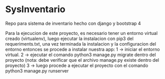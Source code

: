 # SysInventario
Repo para sistema de inventario hecho con django y bootstrap 4

Para la ejecucion de este proyecto, es necesario tener un entorno virtual creado (virtualenv),
luego ejecutar la instalacion con pip3 del requeriments.txt, 
una vez terminada la instalacion y la configuracion del entorno entonces se procede a instalar nuestra app:
1 -> iniciar el entorno virtual.
2 -> ejecutar el comando python3 manage.py migrate dentro del proyecto (nota: debe verificar que el archivo manage.py existe dentro del proyecto)
3 -> luego procede a ejecutar el proyecto con el comando python3 manage.py runserver
